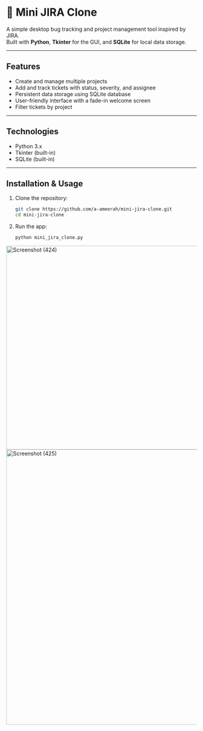 # 🐞 Mini JIRA Clone

A simple desktop bug tracking and project management tool inspired by JIRA.  
Built with **Python**, **Tkinter** for the GUI, and **SQLite** for local data storage.

---

## Features

- Create and manage multiple projects  
- Add and track tickets with status, severity, and assignee  
- Persistent data storage using SQLite database  
- User-friendly interface with a fade-in welcome screen  
- Filter tickets by project  

---

## Technologies

- Python 3.x  
- Tkinter (built-in)  
- SQLite (built-in)  

---
## Installation & Usage

1. Clone the repository:
   ```bash
   git clone https://github.com/a-ameerah/mini-jira-clone.git
   cd mini-jira-clone
2. Run the app:
   ```bash
   python mini_jira_clone.py

<img width="625" height="539" alt="Screenshot (424)" src="https://github.com/user-attachments/assets/a9143906-ad7a-46cd-85ef-2e465d98e90c" />
<img width="808" height="728" alt="Screenshot (425)" src="https://github.com/user-attachments/assets/8557d461-9375-4ec0-b792-c540f737fb91" />


